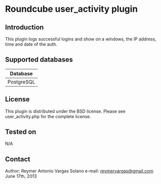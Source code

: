 Roundcube user_activity plugin
================================

Introduction
------------

This plugin logs successful logins  and show on a windows, the IP address, time and date of the auth.

Supported databases
-------------------

| Database    |
| ----------- |
| PostgreSQL  |

License 
-------

This plugin is distributed under the BSD license. Please see user_activity.php for the complete license.

Tested on
---------

N/A


Contact
-------

Author: Reymer Antonio Vargas Solano
e-mail: reymervargas@gmail.com
June 17th, 2013
